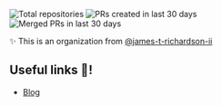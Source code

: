 <!-- start organization badges -->
![Total repositories](https://img.shields.io/badge/Total%20repositories-27-blue?labelColor=555) ![PRs created in last 30 days](https://img.shields.io/badge/PRs%20created%20in%20last%2030%20days-26-blue?labelColor=555) ![Merged PRs in last 30 days](https://img.shields.io/badge/Merged%20PRs%20in%20last%2030%20days-4-blue?labelColor=555)
<!-- end organization badges -->

✨ This is an organization from [@james-t-richardson-ii](https://github.com/james-t-richardson-ii)



## Useful links 🔗!

- [Blog](https://www.jrichardson.com)
